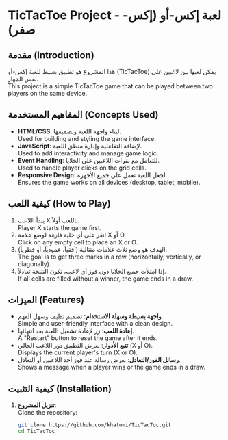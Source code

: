 # TicTacToe Project - لعبة إكس-أو (إكس-صفر)

## مقدمة (Introduction)
هذا المشروع هو تطبيق بسيط للعبة إكس-أو (TicTacToe) يمكن لعبها بين لاعبين على نفس الجهاز.  
This project is a simple TicTacToe game that can be played between two players on the same device.

## المفاهيم المستخدمة (Concepts Used)
- **HTML/CSS**: لبناء واجهة اللعبة وتصميمها.  
  Used for building and styling the game interface.
- **JavaScript**: لإضافة التفاعلية وإدارة منطق اللعبة.  
  Used to add interactivity and manage game logic.
- **Event Handling**: للتعامل مع نقرات اللاعبين على الخلايا.  
  Used to handle player clicks on the grid cells.
- **Responsive Design**: لجعل اللعبة تعمل على جميع الأجهزة.  
  Ensures the game works on all devices (desktop, tablet, mobile).

## كيفية اللعب (How to Play)
1. يبدأ اللاعب X باللعب أولاً.  
   Player X starts the game first.
2. انقر على أي خلية فارغة لوضع علامة X أو O.  
   Click on any empty cell to place an X or O.
3. الهدف هو وضع ثلاث علامات متتالية (أفقياً، عمودياً، أو قطرياً).  
   The goal is to get three marks in a row (horizontally, vertically, or diagonally).
4. إذا امتلأت جميع الخلايا دون فوز أي لاعب، تكون النتيجة تعادلاً.  
   If all cells are filled without a winner, the game ends in a draw.

## الميزات (Features)
- **واجهة بسيطة وسهلة الاستخدام**: تصميم نظيف وسهل الفهم.  
  Simple and user-friendly interface with a clean design.
- **إعادة اللعب**: زر لإعادة تشغيل اللعبة بعد انتهائها.  
  A "Restart" button to reset the game after it ends.
- **تتبع الأدوار**: يعرض التطبيق دور اللاعب الحالي (X أو O).  
  Displays the current player's turn (X or O).
- **رسائل الفوز/التعادل**: يعرض رسالة عند فوز أحد اللاعبين أو التعادل.  
  Shows a message when a player wins or the game ends in a draw.

## كيفية التثبيت (Installation)
1. **تنزيل المشروع**:  
   Clone the repository:
   ```bash
   git clone https://github.com/khatomi/TicTacToc.git
   cd TicTacToc
